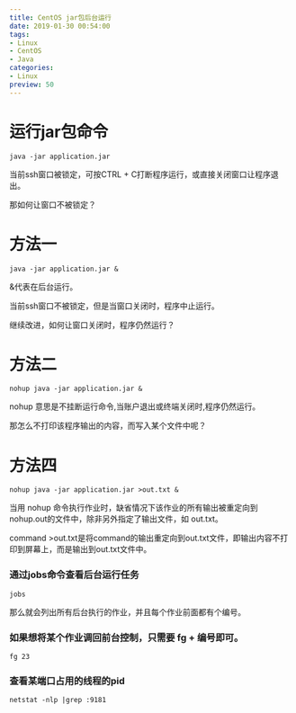 ```yaml
---
title: CentOS jar包后台运行
date: 2019-01-30 00:54:00
tags: 
- Linux
- CentOS
- Java
categories: 
- Linux
preview: 50
---
```


# 运行jar包命令

```shell
java -jar application.jar
```

当前ssh窗口被锁定，可按CTRL + C打断程序运行，或直接关闭窗口让程序退出。

那如何让窗口不被锁定？

# 方法一

```shell
java -jar application.jar &
```

&代表在后台运行。

当前ssh窗口不被锁定，但是当窗口关闭时，程序中止运行。

继续改进，如何让窗口关闭时，程序仍然运行？

# 方法二

```shell
nohup java -jar application.jar &
```

nohup 意思是不挂断运行命令,当账户退出或终端关闭时,程序仍然运行。

那怎么不打印该程序输出的内容，而写入某个文件中呢？

# 方法四

```shell
nohup java -jar application.jar >out.txt &
```

当用 nohup 命令执行作业时，缺省情况下该作业的所有输出被重定向到nohup.out的文件中，除非另外指定了输出文件，如 out.txt。

command >out.txt是将command的输出重定向到out.txt文件，即输出内容不打印到屏幕上，而是输出到out.txt文件中。

### 通过jobs命令查看后台运行任务

```shell
jobs
```

那么就会列出所有后台执行的作业，并且每个作业前面都有个编号。

### 如果想将某个作业调回前台控制，只需要 fg + 编号即可。

```shell
fg 23
```

### 查看某端口占用的线程的pid

```shell
netstat -nlp |grep :9181
```

